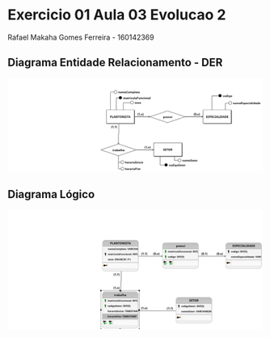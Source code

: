 # Exercicio 01 Aula 03 Evolucao 2

Rafael Makaha Gomes Ferreira - 160142369

## Diagrama Entidade Relacionamento - DER

![DER](DER.png)

## Diagrama Lógico

![Logico](Logico.png)